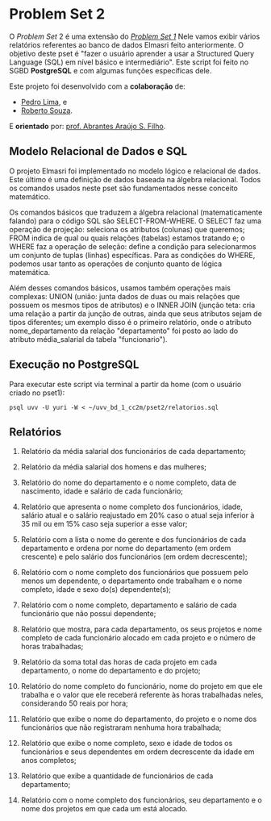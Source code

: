 # Problem Set 2
O _Problem Set_ 2 é uma extensão do _[Problem Set 1](https://github.com/yurisoaresm/uvv_bd_1_cc2m/tree/pset2/pset1 "Pset1")_ Nele vamos exibir vários relatórios referentes ao banco de dados Elmasri feito anteriormente. O objetivo deste pset é "fazer o usuário aprender a usar a Structured Query Language (SQL) em nível básico e intermediário". Este script foi feito no SGBD **PostgreSQL** e com algumas funções específicas dele.

Este projeto foi desenvolvido com a **colaboração** de:
- [Pedro Lima](https://github.com/PedroLimaCarari "Perfil do Pedro Lima"), e
- [Roberto Souza](https://github.com/RobertoBSZ "Perfil do Roberto Souza").

E **orientado** por: [prof. Abrantes Araújo S. Filho](https://github.com/abrantesasf "Perfil do prof. Abrantes Araújo S. Filho").

## Modelo Relacional de Dados e SQL
O projeto Elmasri foi implementado no modelo lógico e relacional de dados. Este último é uma definição de dados baseada na álgebra relacional. Todos os comandos usados neste pset são fundamentados nesse conceito matemático.

Os comandos básicos que traduzem a álgebra relacional (matematicamente falando) para o código SQL são SELECT-FROM-WHERE. O SELECT faz uma operação de projeção: seleciona os atributos (colunas) que queremos; FROM indica de qual ou quais relações (tabelas) estamos tratando e; o WHERE faz a operação de seleção: define a condição para selecionarmos um conjunto de tuplas (linhas) específicas. Para as condições do WHERE, podemos usar tanto as operações de conjunto quanto de lógica matemática. 

Além desses comandos básicos, usamos também operações mais complexas: UNION (união: junta dados de duas ou mais relações que possuem os mesmos tipos de atributos) e o INNER JOIN (junção teta: cria uma relação a partir da junção de outras, ainda que seus atributos sejam de tipos diferentes; um exemplo disso é o primeiro relatório, onde o atributo nome_departamento da relação "departamento" foi posto ao lado do atributo média_salarial da tabela "funcionario").

## Execução no PostgreSQL
Para executar este script via terminal a partir da home (com o usuário criado no pset1):

    psql uvv -U yuri -W < ~/uvv_bd_1_cc2m/pset2/relatorios.sql

## Relatórios 

1. Relatório da média salarial dos funcionários de cada departamento;

2. Relatório da média salarial dos homens e das mulheres;

3. Relatório do nome do departamento e o nome completo, data de nascimento, idade e salário de cada funcionário;

4. Relatório que apresenta o nome completo dos funcionários, idade, salário atual e o salário reajustado em 20% caso o atual seja inferior à 35 mil ou em 15% caso seja superior a esse valor;

5. Relatório com a lista o nome do gerente e dos funcionários de cada departamento e ordena por nome do departamento (em ordem crescente) e pelo salário dos funcionários (em ordem decrescente);

6. Relatório com o nome completo dos funcionários que possuem pelo menos um dependente, o departamento onde trabalham e o nome completo, idade e sexo do(s) dependente(s);

7. Relatório com o nome completo, departamento e salário de cada funcionário que não possui dependente;

8. Relatório que mostra, para cada departamento, os seus projetos e nome completo de cada funcionário alocado em cada projeto e o número de horas trabalhadas;

9. Relatório da soma total das horas de cada projeto em cada departamento, o nome do departamento e do projeto;

10. Relatório do nome completo do funcionário, nome do projeto em que ele trabalha e o valor que ele receberá referente às horas trabalhadas neles, considerando 50 reais por hora;

11. Relatório que exibe o nome do departamento, do projeto e o nome dos funcionários que não registraram nenhuma hora trabalhada;

12. Relatório que exibe o nome completo, sexo e idade de todos os funcionários e seus dependentes em ordem decrescente da idade em anos completos;

13. Relatório que exibe a quantidade de funcionários de cada departamento;

14. Relatório com o nome completo dos funcionários, seu departamento e o nome dos projetos em que cada um está alocado.
